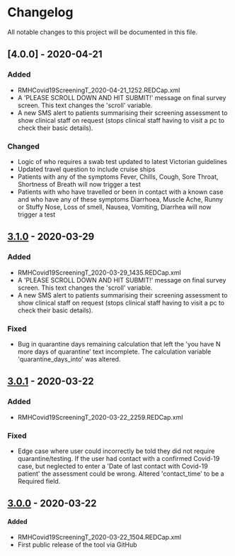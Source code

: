 # Changelog

All notable changes to this project will be documented in this file.


## [4.0.0] - 2020-04-21

### Added

- RMHCovid19ScreeningT_2020-04-21_1252.REDCap.xml
- A 'PLEASE SCROLL DOWN AND HIT SUBMIT!' message on final survey screen. This text changes the 'scroll' variable.
- A new SMS alert to patients summarising their screening assessment to show clinical staff on request (stops clinical staff having to visit a pc to check their basic details).

### Changed
- Logic of who requires a swab test updated to latest Victorian guidelines
- Updated travel question to include cruise ships
- Patients with any of the symptoms Fever, Chills, Cough, Sore Throat, Shortness of Breath will now trigger a test
- Patients with who have travelled or been in contact with a known case and who have any of these symptoms Diarrhoea, Muscle Ache, Runny or Stuffy Nose, Loss of smell, Nausea, Vomiting, Diarrhea will now trigger a test


## [3.1.0] - 2020-03-29

### Added

- RMHCovid19ScreeningT_2020-03-29_1435.REDCap.xml
- A 'PLEASE SCROLL DOWN AND HIT SUBMIT!' message on final survey screen. This text changes the 'scroll' variable.
- A new SMS alert to patients summarising their screening assessment to show clinical staff on request (stops clinical staff having to visit a pc to check their basic details).

### Fixed
- Bug in quarantine days remaining calculation that left the 'you have N more days of quarantine' text incomplete. The calculation variable 'quarantine_days_into' was altered.

## [3.0.1] - 2020-03-22

### Added
- RMHCovid19ScreeningT_2020-03-22_2259.REDCap.xml

### Fixed
- Edge case where user could incorrectly be told they did not require quarantine/testing. If the user had contact with a confirmed Covid-19 case, but neglected to enter a 'Date of last contact with Covid-19 patient' the assessment could be wrong. Altered 'contact_time' to be a Required field.

## [3.0.0] - 2020-03-22

#### Added
- RMHCovid19ScreeningT_2020-03-22_1504.REDCap.xml
- First public release of the tool via GitHub

[unreleased]: https://github.com/rmhcovid/screentool/compare/v1.1.0...HEAD
[3.1.0]: https://github.com/rmhcovid/screentool/compare/v3.0.1...v3.1.0
[3.0.1]: https://github.com/rmhcovid/screentool/compare/v3.0.0...v3.0.1
[3.0.0]: https://github.com/rmhcovid/screentool/releases/tag/v3.0.0
